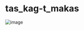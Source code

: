 # tas_kag-t_makas
![image](https://github.com/Betulduzenlicil/tas_kag-t_makas/assets/130503572/3b6d00db-6e5c-4260-b25b-88f95d29874b)
